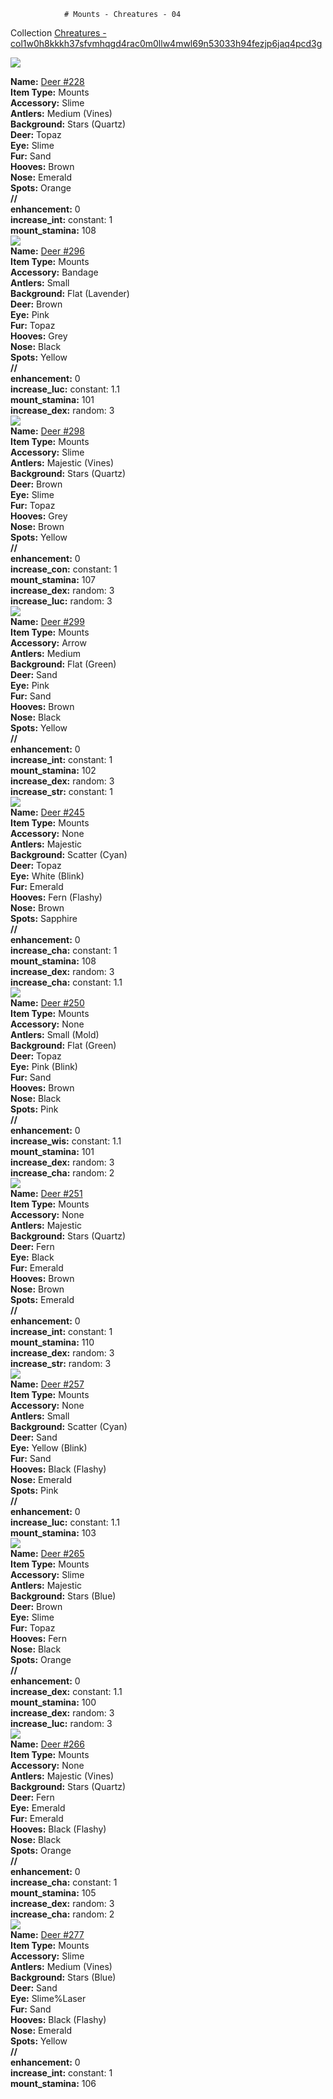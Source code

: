                 # Mounts - Chreatures - 04

Collection [Chreatures - col1w0h8kkkh37sfvmhqgd4rac0m0llw4mwl69n53033h94fezjp6jaq4pcd3g](https://mintgarden.io/collections/col1w0h8kkkh37sfvmhqgd4rac0m0llw4mwl69n53033h94fezjp6jaq4pcd3g)<div class="item_thumbnail">
<a href="https://mintgarden.io/nfts/nft1dz8lshkkdtxq4wstkcfg6rn24ra3duyg84xtlh3gmpjtqpmp20wqckexf6"><img loading="lazy" src="https://assets.mainnet.mintgarden.io/thumbnails/c8f3ea3857ab8341b692433c91a88b7e7fd6f46d4b980790a0ad8b093edc8091.webp"></a>
<div><strong>Name:</strong> <a href="https://mintgarden.io/nfts/nft1dz8lshkkdtxq4wstkcfg6rn24ra3duyg84xtlh3gmpjtqpmp20wqckexf6">Deer #228</a></div>
<div><strong>Item Type:</strong> Mounts</div>
<div><strong>Accessory:</strong> Slime</div>
<div><strong>Antlers:</strong> Medium (Vines)</div>
<div><strong>Background:</strong> Stars (Quartz)</div>
<div><strong>Deer:</strong> Topaz</div>
<div><strong>Eye:</strong> Slime</div>
<div><strong>Fur:</strong> Sand</div>
<div><strong>Hooves:</strong> Brown</div>
<div><strong>Nose:</strong> Emerald</div>
<div><strong>Spots:</strong> Orange</div>
<div><strong>//</strong></div><div><strong>enhancement:</strong> 0</div>
<div><strong>increase_int:</strong> constant: 1</div>
<div><strong>mount_stamina:</strong> 108</div>
</div>
<div class="item_thumbnail">
<a href="https://mintgarden.io/nfts/nft14cv062lt5mshg8fu3xa48n2zstvs0n2edzqnx80pza692u69w0uq350hxg"><img loading="lazy" src="https://assets.mainnet.mintgarden.io/thumbnails/eb3361233779f29b9bf631b179809fd10a59fe993fd3268ec8026e7311f14816.webp"></a>
<div><strong>Name:</strong> <a href="https://mintgarden.io/nfts/nft14cv062lt5mshg8fu3xa48n2zstvs0n2edzqnx80pza692u69w0uq350hxg">Deer #296</a></div>
<div><strong>Item Type:</strong> Mounts</div>
<div><strong>Accessory:</strong> Bandage</div>
<div><strong>Antlers:</strong> Small</div>
<div><strong>Background:</strong> Flat (Lavender)</div>
<div><strong>Deer:</strong> Brown</div>
<div><strong>Eye:</strong> Pink</div>
<div><strong>Fur:</strong> Topaz</div>
<div><strong>Hooves:</strong> Grey</div>
<div><strong>Nose:</strong> Black</div>
<div><strong>Spots:</strong> Yellow</div>
<div><strong>//</strong></div><div><strong>enhancement:</strong> 0</div>
<div><strong>increase_luc:</strong> constant: 1.1</div>
<div><strong>mount_stamina:</strong> 101</div>
<div><strong>increase_dex:</strong> random: 3</div>
</div>
<div class="item_thumbnail">
<a href="https://mintgarden.io/nfts/nft14d488r5yuxgg5vt36lasctmr7l9hrluag9cknavd4sztzxq6pvqsxqjfsp"><img loading="lazy" src="https://assets.mainnet.mintgarden.io/thumbnails/deab0941a5c2395ab8376178d01ac235b520c9d5df893a901defde3ff3b1955d.webp"></a>
<div><strong>Name:</strong> <a href="https://mintgarden.io/nfts/nft14d488r5yuxgg5vt36lasctmr7l9hrluag9cknavd4sztzxq6pvqsxqjfsp">Deer #298</a></div>
<div><strong>Item Type:</strong> Mounts</div>
<div><strong>Accessory:</strong> Slime</div>
<div><strong>Antlers:</strong> Majestic (Vines)</div>
<div><strong>Background:</strong> Stars (Quartz)</div>
<div><strong>Deer:</strong> Brown</div>
<div><strong>Eye:</strong> Slime</div>
<div><strong>Fur:</strong> Topaz</div>
<div><strong>Hooves:</strong> Grey</div>
<div><strong>Nose:</strong> Brown</div>
<div><strong>Spots:</strong> Yellow</div>
<div><strong>//</strong></div><div><strong>enhancement:</strong> 0</div>
<div><strong>increase_con:</strong> constant: 1</div>
<div><strong>mount_stamina:</strong> 107</div>
<div><strong>increase_dex:</strong> random: 3</div>
<div><strong>increase_luc:</strong> random: 3</div>
</div>
<div class="item_thumbnail">
<a href="https://mintgarden.io/nfts/nft1mgy6ywh0cq75qkp5cxv93hf0g4r8r7230jz7uh20tn20qenhn7dqedkwya"><img loading="lazy" src="https://assets.mainnet.mintgarden.io/thumbnails/587f051c5d94bc977850a6bb53a1d858413dd17e6345237f4f490170c79d38cb.webp"></a>
<div><strong>Name:</strong> <a href="https://mintgarden.io/nfts/nft1mgy6ywh0cq75qkp5cxv93hf0g4r8r7230jz7uh20tn20qenhn7dqedkwya">Deer #299</a></div>
<div><strong>Item Type:</strong> Mounts</div>
<div><strong>Accessory:</strong> Arrow</div>
<div><strong>Antlers:</strong> Medium</div>
<div><strong>Background:</strong> Flat (Green)</div>
<div><strong>Deer:</strong> Sand</div>
<div><strong>Eye:</strong> Pink</div>
<div><strong>Fur:</strong> Sand</div>
<div><strong>Hooves:</strong> Brown</div>
<div><strong>Nose:</strong> Black</div>
<div><strong>Spots:</strong> Yellow</div>
<div><strong>//</strong></div><div><strong>enhancement:</strong> 0</div>
<div><strong>increase_int:</strong> constant: 1</div>
<div><strong>mount_stamina:</strong> 102</div>
<div><strong>increase_dex:</strong> random: 3</div>
<div><strong>increase_str:</strong> constant: 1</div>
</div>
<div class="item_thumbnail">
<a href="https://mintgarden.io/nfts/nft15vc4gms7cdf902r97qza9043esph5v89zrt8ert0q6e3h78p2m0syjpr86"><img loading="lazy" src="https://assets.mainnet.mintgarden.io/thumbnails/e89da9d571354d23d35918bd66aee763e1103dc9b527c56ea59c4780e680988a.webp"></a>
<div><strong>Name:</strong> <a href="https://mintgarden.io/nfts/nft15vc4gms7cdf902r97qza9043esph5v89zrt8ert0q6e3h78p2m0syjpr86">Deer #245</a></div>
<div><strong>Item Type:</strong> Mounts</div>
<div><strong>Accessory:</strong> None</div>
<div><strong>Antlers:</strong> Majestic</div>
<div><strong>Background:</strong> Scatter (Cyan)</div>
<div><strong>Deer:</strong> Topaz</div>
<div><strong>Eye:</strong> White (Blink)</div>
<div><strong>Fur:</strong> Emerald</div>
<div><strong>Hooves:</strong> Fern (Flashy)</div>
<div><strong>Nose:</strong> Brown</div>
<div><strong>Spots:</strong> Sapphire</div>
<div><strong>//</strong></div><div><strong>enhancement:</strong> 0</div>
<div><strong>increase_cha:</strong> constant: 1</div>
<div><strong>mount_stamina:</strong> 108</div>
<div><strong>increase_dex:</strong> random: 3</div>
<div><strong>increase_cha:</strong> constant: 1.1</div>
</div>
<div class="item_thumbnail">
<a href="https://mintgarden.io/nfts/nft1283yeufv65r2dq4phq8vpcqz48q3q9qtglxw50zhw7cvnjmhcqsqa7r686"><img loading="lazy" src="https://assets.mainnet.mintgarden.io/thumbnails/e87c8ddddd5319fa1587422402bc9a66ae893a07a966369ab1bfa727d0181544.webp"></a>
<div><strong>Name:</strong> <a href="https://mintgarden.io/nfts/nft1283yeufv65r2dq4phq8vpcqz48q3q9qtglxw50zhw7cvnjmhcqsqa7r686">Deer #250</a></div>
<div><strong>Item Type:</strong> Mounts</div>
<div><strong>Accessory:</strong> None</div>
<div><strong>Antlers:</strong> Small (Mold)</div>
<div><strong>Background:</strong> Flat (Green)</div>
<div><strong>Deer:</strong> Topaz</div>
<div><strong>Eye:</strong> Pink (Blink)</div>
<div><strong>Fur:</strong> Sand</div>
<div><strong>Hooves:</strong> Brown</div>
<div><strong>Nose:</strong> Black</div>
<div><strong>Spots:</strong> Pink</div>
<div><strong>//</strong></div><div><strong>enhancement:</strong> 0</div>
<div><strong>increase_wis:</strong> constant: 1.1</div>
<div><strong>mount_stamina:</strong> 101</div>
<div><strong>increase_dex:</strong> random: 3</div>
<div><strong>increase_cha:</strong> random: 2</div>
</div>
<div class="item_thumbnail">
<a href="https://mintgarden.io/nfts/nft1al038t2n0h38t5x4u6lv7zv45y6p62ev7k0v2cnq9aty27h0vwcsk4m2u5"><img loading="lazy" src="https://assets.mainnet.mintgarden.io/thumbnails/6af3c3872f5dc6775b94ecbb32770399cbf4cdd4eeb8e98139fc4324bf434497.webp"></a>
<div><strong>Name:</strong> <a href="https://mintgarden.io/nfts/nft1al038t2n0h38t5x4u6lv7zv45y6p62ev7k0v2cnq9aty27h0vwcsk4m2u5">Deer #251</a></div>
<div><strong>Item Type:</strong> Mounts</div>
<div><strong>Accessory:</strong> None</div>
<div><strong>Antlers:</strong> Majestic</div>
<div><strong>Background:</strong> Stars (Quartz)</div>
<div><strong>Deer:</strong> Fern</div>
<div><strong>Eye:</strong> Black</div>
<div><strong>Fur:</strong> Emerald</div>
<div><strong>Hooves:</strong> Brown</div>
<div><strong>Nose:</strong> Brown</div>
<div><strong>Spots:</strong> Emerald</div>
<div><strong>//</strong></div><div><strong>enhancement:</strong> 0</div>
<div><strong>increase_int:</strong> constant: 1</div>
<div><strong>mount_stamina:</strong> 110</div>
<div><strong>increase_dex:</strong> random: 3</div>
<div><strong>increase_str:</strong> random: 3</div>
</div>
<div class="item_thumbnail">
<a href="https://mintgarden.io/nfts/nft1gtdp8hufw62q27njh0jwlcnm7enz8wcg8pz2vruz6hcawxtkdhvqswgf0g"><img loading="lazy" src="https://assets.mainnet.mintgarden.io/thumbnails/86135bbb23846e6dbc747ac4afbe0f8c63408f2a832136f5612ec9259ee37d9b.webp"></a>
<div><strong>Name:</strong> <a href="https://mintgarden.io/nfts/nft1gtdp8hufw62q27njh0jwlcnm7enz8wcg8pz2vruz6hcawxtkdhvqswgf0g">Deer #257</a></div>
<div><strong>Item Type:</strong> Mounts</div>
<div><strong>Accessory:</strong> None</div>
<div><strong>Antlers:</strong> Small</div>
<div><strong>Background:</strong> Scatter (Cyan)</div>
<div><strong>Deer:</strong> Sand</div>
<div><strong>Eye:</strong> Yellow (Blink)</div>
<div><strong>Fur:</strong> Sand</div>
<div><strong>Hooves:</strong> Black (Flashy)</div>
<div><strong>Nose:</strong> Emerald</div>
<div><strong>Spots:</strong> Pink</div>
<div><strong>//</strong></div><div><strong>enhancement:</strong> 0</div>
<div><strong>increase_luc:</strong> constant: 1.1</div>
<div><strong>mount_stamina:</strong> 103</div>
</div>
<div class="item_thumbnail">
<a href="https://mintgarden.io/nfts/nft1gs5rl9f6fhx4un82e3kchef2kfsehsgsuj4k6tqj7mjzt3jf895s73ks2r"><img loading="lazy" src="https://assets.mainnet.mintgarden.io/thumbnails/ba9ea58cf3df48ff18198a58ed4f548c487f7e66417dc30537f8cc9a58cae811.webp"></a>
<div><strong>Name:</strong> <a href="https://mintgarden.io/nfts/nft1gs5rl9f6fhx4un82e3kchef2kfsehsgsuj4k6tqj7mjzt3jf895s73ks2r">Deer #265</a></div>
<div><strong>Item Type:</strong> Mounts</div>
<div><strong>Accessory:</strong> Slime</div>
<div><strong>Antlers:</strong> Majestic</div>
<div><strong>Background:</strong> Stars (Blue)</div>
<div><strong>Deer:</strong> Brown</div>
<div><strong>Eye:</strong> Slime</div>
<div><strong>Fur:</strong> Topaz</div>
<div><strong>Hooves:</strong> Fern</div>
<div><strong>Nose:</strong> Black</div>
<div><strong>Spots:</strong> Orange</div>
<div><strong>//</strong></div><div><strong>enhancement:</strong> 0</div>
<div><strong>increase_dex:</strong> constant: 1.1</div>
<div><strong>mount_stamina:</strong> 100</div>
<div><strong>increase_dex:</strong> random: 3</div>
<div><strong>increase_luc:</strong> random: 3</div>
</div>
<div class="item_thumbnail">
<a href="https://mintgarden.io/nfts/nft1va8zayqrwnj8eu4zdaxryu3watrnqjsqzq320s7gd3j3vxgwqndqpdv7ax"><img loading="lazy" src="https://assets.mainnet.mintgarden.io/thumbnails/f471b622105d90a5a3afe1864a17874f5339f7a29fb545c644f7347e238c2fb0.webp"></a>
<div><strong>Name:</strong> <a href="https://mintgarden.io/nfts/nft1va8zayqrwnj8eu4zdaxryu3watrnqjsqzq320s7gd3j3vxgwqndqpdv7ax">Deer #266</a></div>
<div><strong>Item Type:</strong> Mounts</div>
<div><strong>Accessory:</strong> None</div>
<div><strong>Antlers:</strong> Majestic (Vines)</div>
<div><strong>Background:</strong> Stars (Quartz)</div>
<div><strong>Deer:</strong> Fern</div>
<div><strong>Eye:</strong> Emerald</div>
<div><strong>Fur:</strong> Emerald</div>
<div><strong>Hooves:</strong> Black (Flashy)</div>
<div><strong>Nose:</strong> Black</div>
<div><strong>Spots:</strong> Orange</div>
<div><strong>//</strong></div><div><strong>enhancement:</strong> 0</div>
<div><strong>increase_cha:</strong> constant: 1</div>
<div><strong>mount_stamina:</strong> 105</div>
<div><strong>increase_dex:</strong> random: 3</div>
<div><strong>increase_cha:</strong> random: 2</div>
</div>
<div class="item_thumbnail">
<a href="https://mintgarden.io/nfts/nft1tw9lzpugxt2w2g5uat6s8frxda3826h252uqj3p08uqq0avzwrzq5ssvt2"><img loading="lazy" src="https://assets.mainnet.mintgarden.io/thumbnails/d4b070a7afb71454f5a9625c89dc4a53f6403efa2ebbc345945678d6935e93a1.webp"></a>
<div><strong>Name:</strong> <a href="https://mintgarden.io/nfts/nft1tw9lzpugxt2w2g5uat6s8frxda3826h252uqj3p08uqq0avzwrzq5ssvt2">Deer #277</a></div>
<div><strong>Item Type:</strong> Mounts</div>
<div><strong>Accessory:</strong> Slime</div>
<div><strong>Antlers:</strong> Medium (Vines)</div>
<div><strong>Background:</strong> Stars (Blue)</div>
<div><strong>Deer:</strong> Sand</div>
<div><strong>Eye:</strong> Slime%Laser</div>
<div><strong>Fur:</strong> Sand</div>
<div><strong>Hooves:</strong> Black (Flashy)</div>
<div><strong>Nose:</strong> Emerald</div>
<div><strong>Spots:</strong> Yellow</div>
<div><strong>//</strong></div><div><strong>enhancement:</strong> 0</div>
<div><strong>increase_int:</strong> constant: 1</div>
<div><strong>mount_stamina:</strong> 106</div>
</div>

